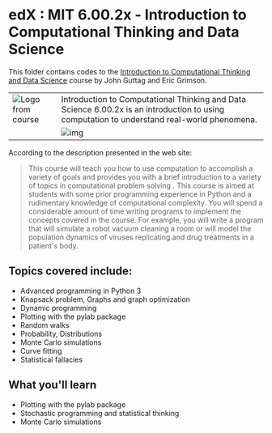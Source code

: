 # edX : MIT 6.00.2x - Introduction to Computational Thinking and Data Science

This folder contains codes to the [Introduction to Computational Thinking and Data Science](https://www.edx.org/course/introduction-computational-thinking-data-mitx-6-00-2x-6/) course by John Guttag and Eric Grimson. 

| | |
|-|-|
| ![Logo from course](https://webview.edx.org/sites/default/files/course/image/promoted/6.00.2x_computational_thinking_homepage378x225.jpg) | Introduction to Computational Thinking and Data Science 6.00.2x is an introduction to using computation to understand real-world phenomena. |
|                                                                                                                                           | ![img](https://webview.edx.org/sites/default/files/school/image/banner/mit_logo_200x101_0.png)

According to the description presented in the web site:

> This course will teach you how to use computation to accomplish a variety of goals and provides you with a brief introduction to a variety of topics in computational problem solving . This course is aimed at students with some prior programming experience in Python and a rudimentary knowledge of computational complexity. You will spend a considerable amount of time writing programs to implement the concepts covered in the course. For example, you will write a program that will simulate a robot vacuum cleaning a room or will model the population dynamics of viruses replicating and drug treatments in a patient's body.
> 

Topics covered include:
-----------------------

- Advanced programming in Python 3
- Knapsack problem, Graphs and graph optimization
- Dynamic programming
- Plotting with the pylab package
- Random walks
- Probability, Distributions
- Monte Carlo simulations
- Curve fitting
- Statistical fallacies

What you'll learn
-----------------
- Plotting with the pylab package
- Stochastic programming and statistical thinking
- Monte Carlo simulations
